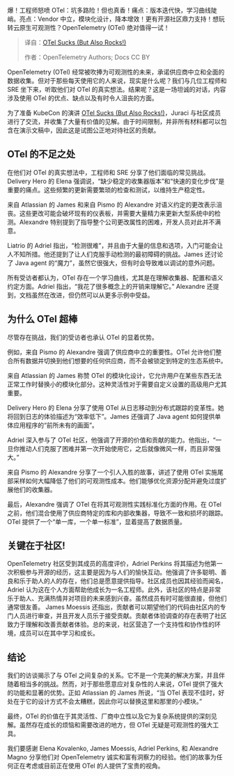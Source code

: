 <!--
title: OTel很烂 ,但也超棒！
cover: https://opentelemetry.io/img/social/logo-wordmark-001.png
summary: 爆！工程师怒喷 OTel：坑多路险！但也真香！痛点：版本迭代快，学习曲线陡峭。亮点：Vendor 中立，模块化设计，降本增效！更有开源社区鼎力支持！想玩转云原生可观测性？OpenTelemetry (OTel) 绝对值得一试！
-->

爆！工程师怒喷 OTel：坑多路险！但也真香！痛点：版本迭代快，学习曲线陡峭。亮点：Vendor 中立，模块化设计，降本增效！更有开源社区鼎力支持！想玩转云原生可观测性？OpenTelemetry (OTel) 绝对值得一试！

> 译自：[OTel Sucks (But Also Rocks!)](https://opentelemetry.io/blog/2025/otel-rocks/)
> 
> 作者：OpenTelemetry Authors; Docs CC BY

OpenTelemetry (OTel) 经常被吹捧为可观测性的未来，承诺供应商中立和全面的数据收集。但对于那些每天使用它的人来说，现实是什么呢？我们与几位工程师和 SRE 坐下来，听取他们对 OTel 的真实想法。结果呢？这是一场坦诚的对话，内容涉及使用 OTel 的优点、缺点以及有时令人沮丧的方面。

为了准备 KubeCon 的演讲 [OTel Sucks (But Also Rocks!)](https://sched.co/1txHm)，Juraci 与社区成员进行了交流，并收集了大量有价值的见解。由于时间限制，并非所有材料都可以包含在演示文稿中，因此这是试图公正地对待社区的贡献。

## OTel 的不足之处

在他们对 OTel 的真实想法中，工程师和 SRE 分享了他们面临的常见挑战。Delivery Hero 的 Elena 强调说，“缺少稳定的收集器版本”和“快速的变化步伐”是重要的痛点。这些频繁的更新需要繁琐的检查和测试，以维持生产稳定性。

来自 Atlassian 的 James 和来自 Pismo 的 Alexandre 对语义约定的更改表示沮丧。这些更改可能会破坏现有的仪表板，并需要大量精力来更新大型系统中的检测。Alexandre 特别提到了指导整个公司更改属性的困难，开发人员对此并不满意。

Liatrio 的 Adriel 指出，“检测很难”，并且由于大量的信息和选项，入门可能会让人不知所措。他还提到了让人们克服手动检测的最初障碍的挑战。James 还讨论了 Java agent 的“魔力”，虽然它很强大，但有时会导致难以调试的意外问题。

所有受访者都认为，OTel 存在一个学习曲线，尤其是在理解收集器、配置和语义约定方面。Adriel 指出，“我花了很多概念上的开销来理解它。” Alexandre 还提到，文档虽然在改进，但仍然可以从更多示例中受益。

## 为什么 OTel 超棒

尽管存在挑战，我们的受访者也承认 OTel 的显着优势。

例如，来自 Pismo 的 Alexandre 强调了供应商中立的重要性。OTel 允许他们整合所有数据并切换到他们想要的任何供应商，而不会被锁定到特定的生态系统中。

来自 Atlassian 的 James 称赞 OTel 的模块化设计，它允许用户在某些东西无法正常工作时替换小的模块化部分。这种灵活性对于需要自定义设置的高级用户尤其重要。

Delivery Hero 的 Elena 分享了使用 OTel 从日志移动到分布式跟踪的变革性。她将回到日志的体验描述为“效率低下”。James 还强调了 Java agent 如何提供单体应用程序的“前所未有的画面”。

Adriel 深入参与了 OTel 社区，他强调了开源的价值和贡献的能力。他指出，“一旦你推动人们克服了困难并第一次开始使用它，之后就像微风一样，而且非常强大。”

来自 Pismo 的 Alexandre 分享了一个引人入胜的故事，讲述了使用 OTel 实施尾部采样如何大幅降低了他们的可观测性成本。他们能够优化资源分配并避免过度扩展他们的收集器。

最后，Alexandre 强调了 OTel 在将其可观测性实践标准化方面的作用。在 OTel 之前，他们混合使用了供应商特定的库和内部收集器，导致不一致和损坏的跟踪。OTel 提供了一个“单一库，一个单一标准”，显着提高了数据质量。

## 关键在于社区!

OpenTelemetry 社区受到其成员的高度评价，Adriel Perkins 将其描述为他第一次积极参与开源的经历，这主要是因为与人们的愉快互动。他强调了许多聪明、善良和乐于助人的人的存在，他们总是愿意提供指导。社区成员也因其经验而闻名，Adriel 认为这在个人方面帮助他成长为一名工程师。此外，该社区的特点是非常乐于助人、充满热情并对项目的未来感到兴奋。虽然成员有时可能很直接，但他们通常很友善。
James Moessis 还指出，贡献者可以期望他们的代码由社区内的专门人员进行审查，并且开发人员乐于接受贡献。贡献者体验调查的存在表明了社区致力于理解和改善贡献者体验。总的来说，社区营造了一个支持性和协作性的环境，成员可以在其中学习和成长。

## 结论

我们的访谈揭示了与 OTel 之间复杂的关系。它不是一个完美的解决方案，并且伴随着相当多的挑战。然而，对于那些愿意应对复杂性的人来说，OTel 提供了强大的功能和显著的优势。正如 Atlassian 的 James 所说，“当 OTel 表现不佳时，好处在于它的设计方式不会太糟糕，因此你可以替换这里和那里的小模块。”

最终，OTel 的价值在于其灵活性、厂商中立性以及它为复杂系统提供的深刻见解。虽然存在成长的烦恼和需要改进的地方，但 OTel 无疑是可观测性的强大工具。

我们要感谢 Elena Kovalenko, James Moessis, Adriel Perkins, 和 Alexandre Magno 分享他们对 OpenTelemetry 诚实和富有洞察力的经验。他们的故事为任何正在考虑或目前正在使用 OTel 的人提供了宝贵的视角。